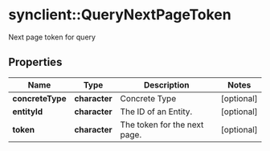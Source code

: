 # synclient::QueryNextPageToken

Next page token for query
## Properties
Name | Type | Description | Notes
------------ | ------------- | ------------- | -------------
**concreteType** | **character** | Concrete Type | [optional] 
**entityId** | **character** | The ID of an Entity. | [optional] 
**token** | **character** | The token for the next page. | [optional] 


